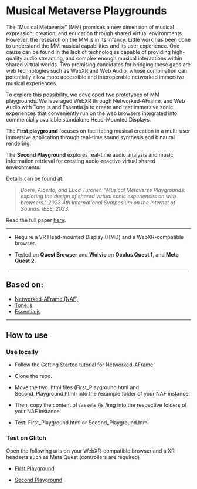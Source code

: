 <h1>Musical Metaverse Playgrounds</h1>

The “Musical Metaverse” (MM) promises a new dimension of musical expression, creation, and education through shared virtual environments. 
However, the research on the MM is in its infancy. Little work has been done to understand the MM musical capabilities and its user experience. 
One cause can be found in the lack of technologies capable of providing high-quality audio streaming, and complex enough musical interactions within shared virtual worlds. 
Two promising candidates for bridging these gaps are web technologies such as WebXR and Web Audio, whose combination can potentially
allow more accessible and interoperable networked immersive musical experiences. 

To explore this possibility, we developed two prototypes of MM playgrounds. 
We leveraged WebXR through Networked-AFrame, and Web Audio with Tone.js and Essentia.js to create and test immersive sonic experiences that conveniently run on the web browsers integrated into commercially available standalone Head-Mounted Displays.

The **First playground** focuses on facilitating musical creation in a multi-user immersive application through real-time sound synthesis
and binaural rendering.

The **Second Playground** explores real-time audio analysis and music information retrieval for creating audio-reactive virtual shared environments.

Details can be found at:

> <em>Boem, Alberto, and Luca Turchet. "Musical Metaverse Playgrounds: exploring the design of shared virtual sonic experiences on web browsers." 
2023 4th International Symposium on the Internet of Sounds. IEEE, 2023.</em>

Read the full paper [here](https://ieeexplore.ieee.org/abstract/document/10335297?casa_token=QTBiuY2jNLgAAAAA:iOtoFGqdF7PeA7mU17M807K96R7vUEdA8czJYaw7WCrwo7a2ujxE48w8dPL83qD_J2HMjsbE6Mg "Musical Metaverse Playground (IEEE)").

________________________________________________________________________________________________________________________________________

* Require a VR Head-mounted Display (HMD) and a WebXR-compatible browser.
  
* Tested on **Quest Browser** and **Wolvic** on **Oculus Quest 1**, and **Meta Quest 2**.

________________________________________________________________________________________________________________________________________

<h2>Based on:</h2> 

* [Networked-AFrame (NAF)](https://github.com/networked-aframe/networked-aframe/tree/master "NAF")
* [Tone.js](https://tonejs.github.io/ "Tone")
* [Essentia.js](https://mtg.github.io/essentia.js/ "Essentia")

________________________________________________________________________________________________________________________________________

<h2>How to use</h2>

<h3>Use locally</h3>

* Follow the Getting Started tutorial for [Networked-AFrame](https://github.com/networked-aframe/networked-aframe/blob/master/docs/getting-started-local.md "NAF") 

* Clone the repo.

* Move the two .html files (First_Playground.html and Second_Playground.html) into the /example folder of your NAF instance.

* Then, copy the content of /assets /js /img into the respective folders of your NAF instance.

* Test: First_Playground.html or Second_Playground.html
  

<h3>Test on Glitch</h3>

Open the following urls on your WebXR-compatible browser and a XR headsets such as Meta Quest (controllers are required)

* [First Playground](https://clover-warm-flag.glitch.me/test_synth.html "First Playground")

* [Second Playground](https://clover-warm-flag.glitch.me/test_essentia.html "Second Playground")
